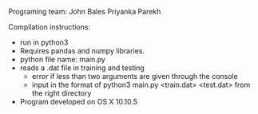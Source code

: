 Programing team:
John Bales
Priyanka Parekh

Compilation instructions:
- run in python3
- Requires pandas and numpy libraries. 
- python file name: main.py
- reads a .dat file in training and testing
	- error if less than two arguments are given through the console
	- input in the format of python3 main.py <train.dat> <test.dat> from the right directory
- Program developed on OS X 10.10.5